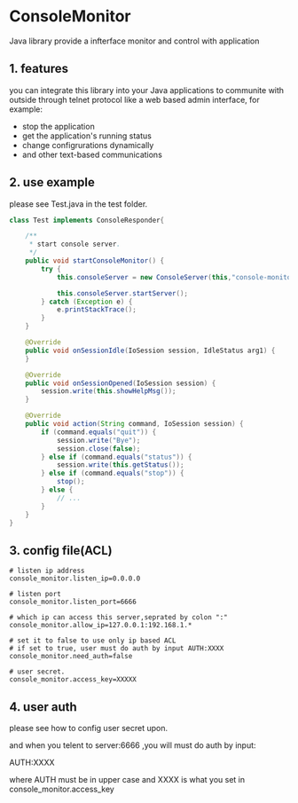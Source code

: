 ConsoleMonitor
==============

Java library provide a infterface monitor and control with application

## 1. features
you can integrate this library into your Java applications to communite with outside through telnet protocol like a web based admin interface, for example:

 - stop the application
 - get the application's running status
 - change configrurations dynamically
 - and other text-based communications


## 2. use example

please see Test.java in the test folder.

```java
class Test implements ConsoleResponder{

    /**
     * start console server.
     */
    public void startConsoleMonitor() {
        try {
            this.consoleServer = new ConsoleServer(this,"console-monitor.conf");

            this.consoleServer.startServer();
        } catch (Exception e) {
            e.printStackTrace();
        }
    }

    @Override
    public void onSessionIdle(IoSession session, IdleStatus arg1) {
    }

    @Override
    public void onSessionOpened(IoSession session) {
        session.write(this.showHelpMsg());
    }

    @Override
    public void action(String command, IoSession session) {
        if (command.equals("quit")) {
            session.write("Bye");
            session.close(false);
        } else if (command.equals("status")) {
            session.write(this.getStatus());
        } else if (command.equals("stop")) {
            stop();
        } else {
            // ...
        }
    }
}
```
## 3. config file(ACL)

```
# listen ip address
console_monitor.listen_ip=0.0.0.0

# listen port
console_monitor.listen_port=6666

# which ip can access this server,seprated by colon ":"
console_monitor.allow_ip=127.0.0.1:192.168.1.*

# set it to false to use only ip based ACL
# if set to true, user must do auth by input AUTH:XXXX
console_monitor.need_auth=false

# user secret.
console_monitor.access_key=XXXXX

```

## 4. user auth

please see how to config user secret upon.

and when you telent to server:6666 ,you will must do auth by input:

  AUTH:XXXX

where AUTH must be in upper case and XXXX is what you set in console_monitor.access_key
